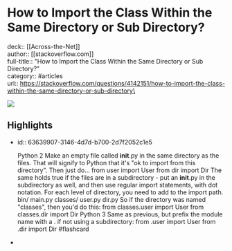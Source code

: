 # How to Import the Class Within the Same Directory or Sub Directory?

deck:: [[Across-the-Net]]\
author:: [[stackoverflow.com]]\
full-title:: "How to Import the Class Within the Same Directory or Sub Directory?"\
category:: #articles\
url:: https://stackoverflow.com/questions/4142151/how-to-import-the-class-within-the-same-directory-or-sub-directory\

![](https://readwise-assets.s3.amazonaws.com/static/images/article1.be68295a7e40.png)
## Highlights
- id:: 63639907-3146-4d7d-b700-2d7f2052c1e5
  
  Python 2
     Make an empty file called __init__.py in the same directory as the files. That will signify to Python that it's "ok to import from this directory".
     Then just do...
     from user import User
     from dir import Dir
     The same holds true if the files are in a subdirectory - put an __init__.py in the subdirectory as well, and then use regular import statements, with dot notation. For each level of directory, you need to add to the import path. 
     bin/
     main.py
     classes/
     user.py
     dir.py
     So if the directory was named "classes", then you'd do this:
     from classes.user import User
     from classes.dir import Dir
     Python 3
     Same as previous, but prefix the module name with a . if not using a subdirectory:
     from .user import User
     from .dir import Dir #flashcard
-